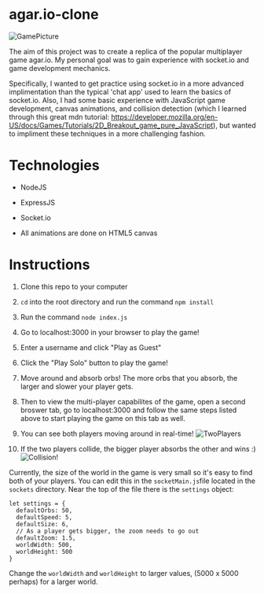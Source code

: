 # agar.io-clone

![GamePicture](https://res.cloudinary.com/jeffpalmeri/image/upload/v1571758326/single_player.png)

The aim of this project was to create a replica of the popular multiplayer game agar.io. My personal goal was to gain experience with socket.io
and game development mechanics. 

Specifically, I wanted to get practice using socket.io in a
more advanced implimentation than the typical 'chat app' used to learn the basics of socket.io. Also, I had some basic experience with JavaScript game development, canvas animations, and collision detection (which I learned through this great mdn tutorial: https://developer.mozilla.org/en-US/docs/Games/Tutorials/2D_Breakout_game_pure_JavaScript),
but wanted to impliment these techniques in a more challenging fashion. 

# Technologies
* NodeJS
* ExpressJS
* Socket.io

* All animations are done on HTML5 canvas

# Instructions
1. Clone this repo to your computer
2. ```cd``` into the root directory and run the command ```npm install```
3. Run the command ```node index.js```
4. Go to localhost:3000 in your browser to play the game!
5. Enter a username and click "Play as Guest"
6. Click the "Play Solo" button to play the game!
7. Move around and absorb orbs! The more orbs that you absorb, the larger and slower your player gets.

8. Then to view the multi-player capabilites of the game, open a second broswer tab, go to localhost:3000 and follow the same steps listed above to start playing the game on this tab as well. 

9. You can see both players moving around in real-time! 
![TwoPlayers](https://res.cloudinary.com/jeffpalmeri/image/upload/v1571757907/both_players.png)

10. If the two players collide, the bigger player absorbs the other and wins :)
![Collision!](https://res.cloudinary.com/jeffpalmeri/image/upload/v1571758154/absorbed.png)

Currently, the size of the world in the game is very small so it's easy to find both of your players. You can edit this in the ```socketMain.js```file located in the ```sockets``` directory. Near the top of the file there is the ```settings``` object:

``` 
let settings = {
  defaultOrbs: 50,
  defaultSpeed: 5,
  defaultSize: 6,
  // As a player gets bigger, the zoom needs to go out
  defaultZoom: 1.5,
  worldWidth: 500,
  worldHeight: 500
}
```
Change the ```worldWidth``` and ```worldHeight``` to larger values, (5000 x 5000 perhaps) for a larger world.
